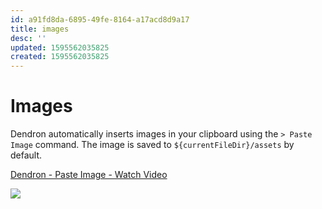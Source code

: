 ```yaml
---
id: a91fd8da-6895-49fe-8164-a17acd8d9a17
title: images
desc: ''
updated: 1595562035825
created: 1595562035825
---
```


# Images

Dendron automatically inserts images in your clipboard using the `> Paste Image` command. The image is saved to `${currentFileDir}/assets` by default.

<a href="https://www.loom.com/share/e1f6d207a1134f42b7a1a7750658acec"> <p>Dendron - Paste Image - Watch Video</p> <img style="max-width:300px;" src="https://cdn.loom.com/sessions/thumbnails/e1f6d207a1134f42b7a1a7750658acec-with-play.gif"> </a>